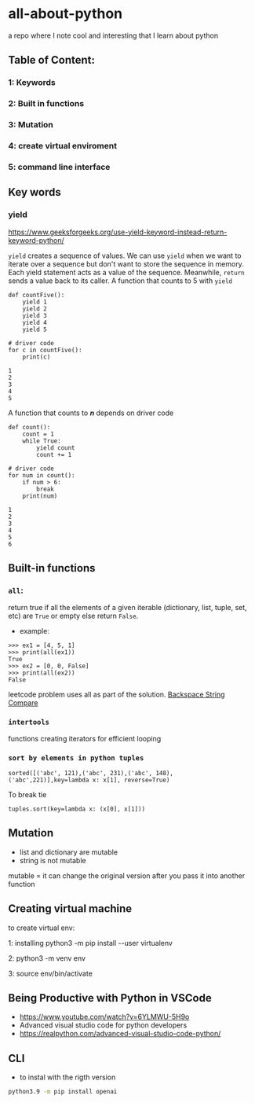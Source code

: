 # all-about-python
a repo where I note cool and interesting that I learn about python

## Table of Content:
### 1: Keywords
### 2: Built in functions
### 3: Mutation
### 4: create virtual enviroment
### 5: command line interface

## Key words
### yield
https://www.geeksforgeeks.org/use-yield-keyword-instead-return-keyword-python/

`yield` creates a sequence of values.  We can use `yield` when we want to iterate over a sequence but don't want to store the sequence in memory.
Each yield statement acts as a value of the sequence.  Meanwhile, `return` sends a value back to its caller.
A function that counts to 5 with `yield`
```
def countFive():
	yield 1
	yield 2
	yield 3
	yield 4
	yield 5

# driver code
for c in countFive():
	print(c)

```
```
1
2
3
4
5
```
A function that counts to ***n*** depends on driver code
```
def count():
	count = 1
	while True:
		yield count
		count += 1

# driver code
for num in count():
	if num > 6:
		break
	print(num)
```
```
1
2
3
4
5
6
```
## Built-in functions
### `all`:
return true if all the elements of a given iterable (dictionary, list, tuple, set, etc) are `True` or empty else return `False`.

- example: 
```
>>> ex1 = [4, 5, 1]
>>> print(all(ex1))
True
>>> ex2 = [0, 0, False]
>>> print(all(ex2))
False
```

leetcode problem uses all as part of the solution.
[Backspace String Compare](https://leetcode.com/problems/backspace-string-compare/)

### `intertools`
functions creating iterators for efficient looping

### `sort by elements in python tuples`
```
sorted([('abc', 121),('abc', 231),('abc', 148), ('abc',221)],key=lambda x: x[1], reverse=True)
```

To break tie
```
tuples.sort(key=lambda x: (x[0], x[1]))
```

## Mutation
- list and dictionary are mutable
- string is not mutable

mutable = it can change the original version after you pass it into another function

## Creating virtual machine
to create virtual env:

1: installing
	python3 -m pip install --user virtualenv
	
2: python3 -m venv env

3: source env/bin/activate

## Being Productive with Python in VSCode
- https://www.youtube.com/watch?v=6YLMWU-5H9o
- Advanced visual studio code for python developers
- https://realpython.com/advanced-visual-studio-code-python/

## CLI
- to instal with the rigth version
```bash
python3.9 -m pip install openai
```

